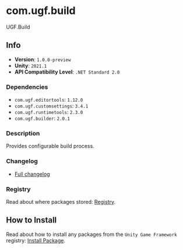 # com.ugf.build

UGF.Build

## Info

- **Version**: `1.0.0-preview`
- **Unity**: `2021.1`
- **API Compatibility Level**: `.NET Standard 2.0`

### Dependencies

- `com.ugf.editortools`: `1.12.0`
- `com.ugf.customsettings`: `3.4.1`
- `com.ugf.runtimetools`: `2.3.0`
- `com.ugf.builder`: `2.0.1`


### Description

Provides configurable build process.

### Changelog

- [Full changelog](changelog.md)

### Registry

Read about where packages stored: [Registry](https://github.com/unity-game-framework/organization/blob/main/docs/registry.md).

## How to Install

Read about how to install any packages from the `Unity Game Framework` registry: [Install Package](https://github.com/unity-game-framework/organization/blob/main/docs/install-packages.md).
